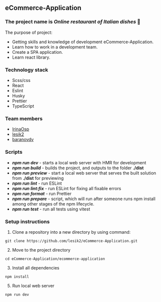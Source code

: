 ## eCommerce-Application

### The project name is *Online  restaurant of Italian dishes* 🍕
 The purpose of project: 
  - Getting skills and knowledge of development eCommerce-Application.
  - Learn how to work in a development team.
  - Create a SPA application.
  - Learn react library.
### Technology stack
  - Scss/css
  - React
  - Eslint
  - Husky
  - Prettier
  - TypeScript
### Team members
  - [IrinaOsp ](https://github.com/IrinaOsp)
  - [lesik2](https://github.com/lesik2)
  - [baranovdv ](https://github.com/baranovdv)
### Scripts
  - ***npm run dev*** - starts a local web server with HMR for development
  - ***npm run build*** - builds the project, and outputs to the folder **./dist**
  - ***npm run preview*** - start a local web server that serves the built solution from **./dist** for previewing
  - ***npm run lint*** - run ESLint 
  - ***npm run lint:fix*** - run ESLint for fixing all fixable errors
  - ***npm run format*** - run Prettier
  - ***npm run prepare*** - script, which will run after someone runs npm install among other stages of the npm lifecycle.
  - ***npm run test*** - run all tests using vitest
 ### Setup instructions 
  1. Clone a repository into a new directory by using command:
  ```shell
  git clone https://github.com/lesik2/eCommerce-Application.git
  ```
  2. Move to the project directory
  ```shell
  cd eCommerce-Application/ecommerce-application
  ```
  3. Install all dependencies
  ```shell
  npm install
  ```
  5. Run local web server
  ```shell
  npm run dev
  ```
